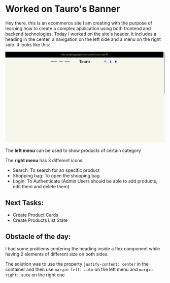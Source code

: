 # Worked on Tauro's Banner

Hey there, this is an ecommerce site I am creating with the purpose of learning how to create a complex application using both frontend and backend technologies.
Today I worked on the site's header, it includes a heading in the center, a navigation on the left side and a menu on the right side.
It looks like this:

![Tauro's Header](./images/Tauro021722.png)

The **left menu** can be used to show products of certain category

The **right menu** has 3 different icons:

- Search: To search for an specific product
- Shopping bag: To open the shopping bag
- Login: To Authenticate (Admin Users should be able to add products, edit them and delete them)

## Next Tasks:

- Create Product Cards
- Create Products List State

## Obstacle of the day:

I had some problems centering the heading inside a flex component while having 2 elements of different size on both sides.

The solution was to use the property `justify-content: center` in the container and then use `margin-left: auto` on the left menu and `margin-right: auto` on the right one
